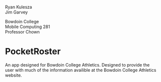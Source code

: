Ryan Kulesza  
Jim Garvey

Bowdoin College   
Mobile Computing 281  
Professor Chown

PocketRoster
=========================

An app designed for Bowdoin College Athletics. Designed to provide the user with much of the information availible at
the Bowdoin College Athletics website. 
